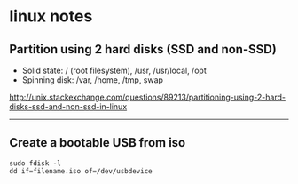 # linux notes

## Partition using 2 hard disks (SSD and non-SSD)

* Solid state: / (root filesystem), /usr, /usr/local, /opt
* Spinning disk: /var, /home, /tmp, swap

http://unix.stackexchange.com/questions/89213/partitioning-using-2-hard-disks-ssd-and-non-ssd-in-linux

----

## Create a bootable USB from iso

```
sudo fdisk -l
dd if=filename.iso of=/dev/usbdevice
```
